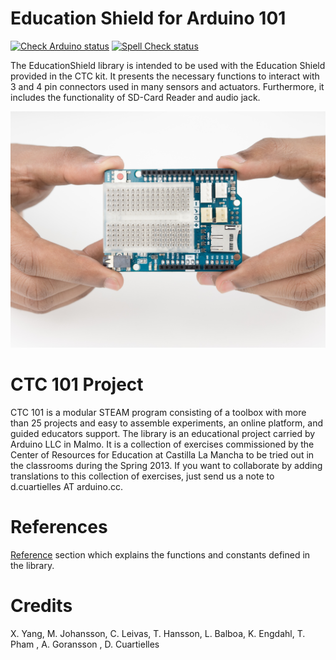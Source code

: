 Education Shield for Arduino 101
========

[![Check Arduino status](https://github.com/arduino-libraries/EducationShield/actions/workflows/check-arduino.yml/badge.svg)](https://github.com/arduino-libraries/EducationShield/actions/workflows/check-arduino.yml)
[![Spell Check status](https://github.com/arduino-libraries/EducationShield/actions/workflows/spell-check.yml/badge.svg)](https://github.com/arduino-libraries/EducationShield/actions/workflows/spell-check.yml)

The EducationShield library is intended to be used with the Education Shield provided in the CTC kit. It presents the necessary functions to interact with 3 and 4 pin connectors used in many sensors and actuators. Furthermore, it includes the functionality of SD-Card Reader and audio jack.

![alt tag](references/images/EducationShield.jpg)

CTC 101 Project
===========

CTC 101 is a modular STEAM program consisting of a toolbox with more than 25 projects and easy to assemble experiments, an online platform, and guided educators support.
The library is an educational project carried by Arduino LLC in Malmo. It is a collection of exercises commissioned by the Center of Resources for Education at Castilla La Mancha to be tried out in the classrooms during the Spring 2013. If you want to collaborate by adding translations to this collection of exercises, just send us a note to d.cuartielles AT arduino.cc.

References
===========
[Reference](references/) section which explains the functions and constants defined in the library.

Credits
===========

X. Yang, M. Johansson, C. Leivas, T. Hansson, L. Balboa, K. Engdahl, T. Pham , A. Goransson , D. Cuartielles
